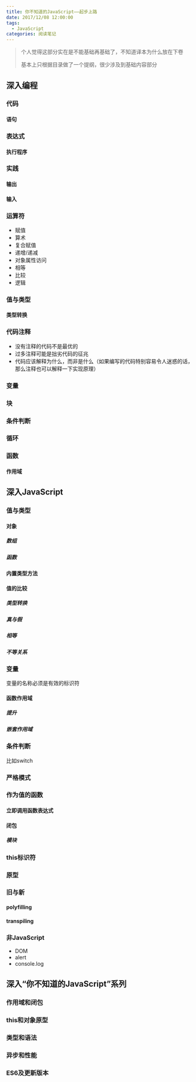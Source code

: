 ```yaml
---
title: 你不知道的JavaScript——起步上路
date: 2017/12/08 12:00:00
tags:
  - JavaScript
categories: 阅读笔记
---
```


> 个人觉得这部分实在是不能基础再基础了，不知道译本为什么放在下卷
>
> 基本上只根据目录做了一个提纲，很少涉及到基础内容部分

## 深入编程

### 代码

#### 语句

### 表达式

#### 执行程序

### 实践

#### 输出

#### 输入

<!-- more -->

### 运算符

- 赋值
- 算术
- 复合赋值
- 递增/递减
- 对象属性访问
- 相等
- 比较
- 逻辑

### 值与类型

#### 类型转换

### 代码注释

- 没有注释的代码不是最优的
- 过多注释可能是拙劣代码的征兆
- 代码应该解释为什么，而非是什么（如果编写的代码特别容易令人迷惑的话，那么注释也可以解释一下实现原理）

### 变量

### 块

### 条件判断

### 循环

### 函数

#### 作用域

## 深入JavaScript

### 值与类型

#### 对象

##### 数组

##### 函数

#### 内置类型方法

#### 值的比较

##### 类型转换

##### 真与假

##### 相等

##### 不等关系

### 变量

变量的名称必须是有效的标识符

#### 函数作用域

##### 提升

##### 嵌套作用域

### 条件判断

比如switch

### 严格模式

### 作为值的函数

#### 立即调用函数表达式

#### 闭包

##### 模块

### this标识符

### 原型

### 旧与新

#### polyfilling

#### transpiling

### 非JavaScript

- DOM
- alert
- console.log

## 深入“你不知道的JavaScript”系列

### 作用域和闭包

### this和对象原型

### 类型和语法

### 异步和性能

### ES6及更新版本

